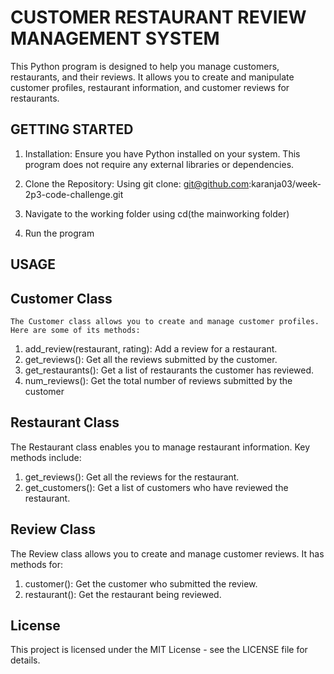 # CUSTOMER RESTAURANT REVIEW MANAGEMENT SYSTEM

This Python program is designed to help you manage customers, restaurants, and their reviews. It allows you to create and manipulate customer profiles, restaurant information, and customer reviews for restaurants. 

## GETTING STARTED

1. Installation: Ensure you have Python installed on your system. This program does not require any external libraries or dependencies.

2. Clone the Repository:
Using git clone:
git@github.com:karanja03/week-2p3-code-challenge.git

3. Navigate to the working folder using cd(the mainworking folder)

4. Run the program




## USAGE
## Customer Class

    The Customer class allows you to create and manage customer profiles. Here are some of its methods:

1. add_review(restaurant, rating): Add a review for a restaurant.
2. get_reviews(): Get all the reviews submitted by the customer.
3. get_restaurants(): Get a list of restaurants the customer has reviewed.
4. num_reviews(): Get the total number of reviews submitted by the customer


## Restaurant Class
The Restaurant class enables you to manage restaurant information. Key methods include:

1. get_reviews(): Get all the reviews for the restaurant.
2. get_customers(): Get a list of customers who have reviewed the restaurant.


##  Review Class
The Review class allows you to create and manage customer reviews. It has methods for:

1. customer(): Get the customer who submitted the review.
2. restaurant(): Get the restaurant being reviewed.

## License
This project is licensed under the MIT License - see the LICENSE file for details.


